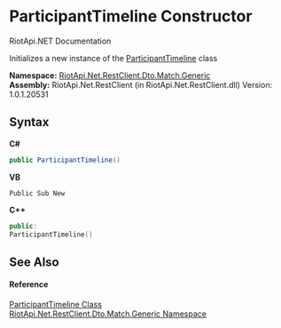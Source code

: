 # ParticipantTimeline Constructor 
RiotApi.NET Documentation 

Initializes a new instance of the <a href="20dfe1bb-bad6-acf7-9647-78f9f4fbab4b">ParticipantTimeline</a> class

**Namespace:**&nbsp;<a href="f4767f78-ec21-8fc9-5619-34d53bfe8e2e">RiotApi.Net.RestClient.Dto.Match.Generic</a><br />**Assembly:**&nbsp;RiotApi.Net.RestClient (in RiotApi.Net.RestClient.dll) Version: 1.0.1.20531

## Syntax

**C#**<br />
``` C#
public ParticipantTimeline()
```

**VB**<br />
``` VB
Public Sub New
```

**C++**<br />
``` C++
public:
ParticipantTimeline()
```


## See Also


#### Reference
<a href="20dfe1bb-bad6-acf7-9647-78f9f4fbab4b">ParticipantTimeline Class</a><br /><a href="f4767f78-ec21-8fc9-5619-34d53bfe8e2e">RiotApi.Net.RestClient.Dto.Match.Generic Namespace</a><br />
